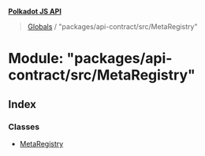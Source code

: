 **[Polkadot JS API](../README.md)**

> [Globals](../globals.md) / "packages/api-contract/src/MetaRegistry"

# Module: "packages/api-contract/src/MetaRegistry"

## Index

### Classes

* [MetaRegistry](../classes/_packages_api_contract_src_metaregistry_.metaregistry.md)
